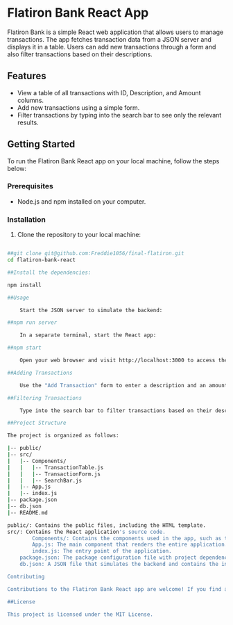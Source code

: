 # Flatiron Bank React App


Flatiron Bank is a simple React web application that allows users to manage transactions. The app fetches transaction data from a JSON server and displays it in a table. Users can add new transactions through a form and also filter transactions based on their descriptions.

## Features

- View a table of all transactions with ID, Description, and Amount columns.
- Add new transactions using a simple form.
- Filter transactions by typing into the search bar to see only the relevant results.

## Getting Started

To run the Flatiron Bank React app on your local machine, follow the steps below:

### Prerequisites

- Node.js and npm installed on your computer.

### Installation

1. Clone the repository to your local machine:

```bash

##git clone git@github.com:Freddie1056/final-flatiron.git
cd flatiron-bank-react

##Install the dependencies:

npm install

##Usage

    Start the JSON server to simulate the backend:

##npm run server

    In a separate terminal, start the React app:

##npm start

    Open your web browser and visit http://localhost:3000 to access the Flatiron Bank app.

##Adding Transactions

    Use the "Add Transaction" form to enter a description and an amount, then click the "Add Transaction" button to add a new transaction.

##Filtering Transactions

    Type into the search bar to filter transactions based on their descriptions. Only transactions containing the search term will be displayed.

##Project Structure

The project is organized as follows:

|-- public/
|-- src/
|   |-- Components/
|   |   |-- TransactionTable.js
|   |   |-- TransactionForm.js
|   |   |-- SearchBar.js
|   |-- App.js
|   |-- index.js
|-- package.json
|-- db.json
|-- README.md

public/: Contains the public files, including the HTML template.
src/: Contains the React application's source code.
        Components/: Contains the components used in the app, such as the TransactionTable, TransactionForm, and SearchBar components.
        App.js: The main component that renders the entire application.
        index.js: The entry point of the application.
    package.json: The package configuration file with project dependencies and scripts.
    db.json: A JSON file that simulates the backend and contains the initial transaction data.

Contributing

Contributions to the Flatiron Bank React app are welcome! If you find any bugs or have suggestions for improvements, please feel free to open an issue or submit a pull request.

##License

This project is licensed under the MIT License.
